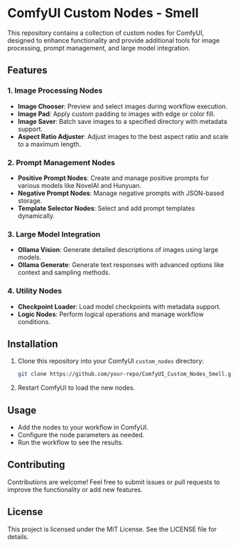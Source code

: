 # ComfyUI Custom Nodes - Smell

This repository contains a collection of custom nodes for ComfyUI, designed to enhance functionality and provide additional tools for image processing, prompt management, and large model integration.

## Features

### 1. **Image Processing Nodes**
- **Image Chooser**: Preview and select images during workflow execution.
- **Image Pad**: Apply custom padding to images with edge or color fill.
- **Image Saver**: Batch save images to a specified directory with metadata support.
- **Aspect Ratio Adjuster**: Adjust images to the best aspect ratio and scale to a maximum length.

### 2. **Prompt Management Nodes**
- **Positive Prompt Nodes**: Create and manage positive prompts for various models like NovelAI and Hunyuan.
- **Negative Prompt Nodes**: Manage negative prompts with JSON-based storage.
- **Template Selector Nodes**: Select and add prompt templates dynamically.

### 3. **Large Model Integration**
- **Ollama Vision**: Generate detailed descriptions of images using large models.
- **Ollama Generate**: Generate text responses with advanced options like context and sampling methods.

### 4. **Utility Nodes**
- **Checkpoint Loader**: Load model checkpoints with metadata support.
- **Logic Nodes**: Perform logical operations and manage workflow conditions.

## Installation
1. Clone this repository into your ComfyUI `custom_nodes` directory:
   ```bash
   git clone https://github.com/your-repo/ComfyUI_Custom_Nodes_Smell.git
   ```
2. Restart ComfyUI to load the new nodes.

## Usage
- Add the nodes to your workflow in ComfyUI.
- Configure the node parameters as needed.
- Run the workflow to see the results.

## Contributing
Contributions are welcome! Feel free to submit issues or pull requests to improve the functionality or add new features.

## License
This project is licensed under the MIT License. See the LICENSE file for details.
